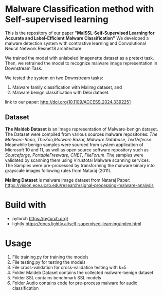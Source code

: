 # Malware Classification method with Self-supervised learning

This is the repository of our paper **"MalSSL-Self-Supervised Learning for Accurate and Label-Efficient Malware Classification"**
We developed a malware detection system with contrastive learning and Convolutional Neural Network Resnet18 architecture. 

We trained the model with unlabeled Imagenette dataset as a pretext task. 
Then, we retrained the model to recognize malware image representation in Downstream Task.  

We tested the system on two Downstream tasks: 
1. Malware family classification with Malimg dataset, and  
2. Malware benign classification with Debi dataset.

link to our paper: http://doi.org/10.1109/ACCESS.2024.3392251

## Dataset

**The Maldeb Dataset** is an Image representation of Malware-benign dataset. The Dataset were compiled from various sources malware repositories:  *The Malware-Repo, TheZoo,Malware Bazar, Malware Database, TekDefense*. 
Meanwhile benign samples were sourced from system application of Microsoft 10 and 11, as well as open source software repository such as *Sourceforge, PortableFreeware, CNET, FileForum*. 
The samples were validated by scanning them using Virustotal Malware scanning services. The Samples were pre-processed by transforming the malware binary into grayscale images following rules from Nataraj (2011). 

**Malimg Dataset** is malware image dataset from Nataraj Paper:
https://vision.ece.ucsb.edu/research/signal-processing-malware-analysis

# Build with 
* pytorch
https://pytorch.org/
* lightly
https://docs.lightly.ai/self-supervised-learning/index.html

# Usage
1. File training.py for training the models
2. File testing.py for testing the models
3. File cross-validation for cross-validation testing with k=5
4. Folder Maldeb Dataset contains the collected malware-benign dataset
5. Folder SSL contains benchmark SSL models
6. Folder Audio contains code for pre-process malware for audio classification



